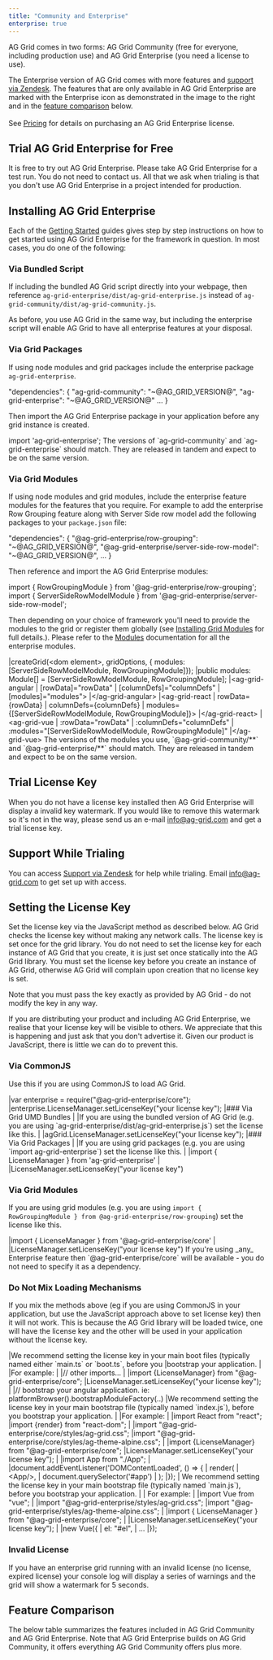 ```yaml
---
title: "Community and Enterprise"
enterprise: true
---
```


AG Grid comes in two forms: AG Grid Community (free for everyone, including production use) and AG Grid Enterprise (you need a license to use).

<div style="display: flex;">
    <div>
        The Enterprise version of AG Grid comes with more features and <a href="https://ag-grid.zendesk.com/" target="_blank">support via Zendesk</a>. The features that are only available in AG Grid Enterprise are marked with the Enterprise icon<enterprise-icon></enterprise-icon> as demonstrated in the image to the right and in the <a href="/licensing/#feature-comparison">feature comparison</a> below. 
        <br/>
        <br/>
        See <a href="https://www.ag-grid.com/license-pricing">Pricing</a> for details on purchasing an AG Grid Enterprise license.
    </div>
    <image-caption src="licensing/resources/enterprise-features.png" alt="Enterprise Features" minwidth="15rem" width="15rem" maxwidth="15rem" height="10rem" constrained="true"></image-caption>
</div>

## Trial AG Grid Enterprise for Free

It is free to try out AG Grid Enterprise. Please take AG Grid Enterprise for a test run. You do not need to contact us. All that we ask when trialing is that you don't use AG Grid Enterprise in a project intended for production.

## Installing AG Grid Enterprise

Each of the [Getting Started](/getting-started/) guides gives step by step instructions on how
to get started using AG Grid Enterprise for the framework in question. In most cases, you do one of
the following:

### Via Bundled Script

If including the bundled AG Grid script directly into your webpage, then reference `ag-grid-enterprise/dist/ag-grid-enterprise.js` instead of `ag-grid-community/dist/ag-grid-community.js`.

As before, you use AG Grid in the same way, but including the enterprise script will enable AG Grid to have all enterprise features at your disposal.

### Via Grid Packages

If using node modules and grid packages include the enterprise package `ag-grid-enterprise`.

<snippet transform={false}>
"dependencies": {
    "ag-grid-community": "~@AG_GRID_VERSION@",
    "ag-grid-enterprise": "~@AG_GRID_VERSION@"
    ...
}
</snippet>

Then import the AG Grid Enterprise package in your application before any grid instance is created.

<snippet transform={false}>
import 'ag-grid-enterprise';
</snippet>

<note>
The versions of `ag-grid-community` and `ag-grid-enterprise` should match. They are released in tandem and expect to be on the same version.
</note>


### Via Grid Modules

If using node modules and grid modules, include the enterprise feature modules for the features that you require. For example to add the enterprise Row Grouping feature along with Server Side row model add the following packages to your `package.json` file:

<snippet transform={false}>
"dependencies": {    
    "@ag-grid-enterprise/row-grouping": "~@AG_GRID_VERSION@",
    "@ag-grid-enterprise/server-side-row-model": "~@AG_GRID_VERSION@",
    ...
}
</snippet>

Then reference and import the AG Grid Enterprise modules:

<snippet transform={false}>
import { RowGroupingModule } from '@ag-grid-enterprise/row-grouping';
import { ServerSideRowModelModule } from '@ag-grid-enterprise/server-side-row-model';
</snippet>

Then depending on your choice of framework you'll need to provide the modules to the grid or register them globally (see [Installing Grid Modules](/modules/#installing-ag-grid-modules) for full details.). Please refer to the [Modules](/modules/) documentation for all the enterprise modules.

<framework-specific-section frameworks="javascript">
<snippet transform={false}>
|createGrid(&lt;dom element>, gridOptions, { modules: [ServerSideRowModelModule, RowGroupingModule]});
</snippet>
</framework-specific-section>

<framework-specific-section frameworks="angular">
<snippet transform={false} language="ts">
|public modules: Module[] = [ServerSideRowModelModule, RowGroupingModule];
|&lt;ag-grid-angular
|    [rowData]="rowData"
|    [columnDefs]="columnDefs"
|    [modules]="modules">
|&lt;/ag-grid-angular>
</snippet>
</framework-specific-section>

<framework-specific-section frameworks="react">
<snippet transform={false}>
|&lt;ag-grid-react
|    rowData={rowData}
|    columnDefs={columnDefs}
|    modules={[ServerSideRowModelModule, RowGroupingModule]}>
|&lt;/ag-grid-react>
</snippet>
</framework-specific-section>

<framework-specific-section frameworks="vue">
<snippet transform={false}>
|&lt;ag-grid-vue
|    :rowData="rowData"
|    :columnDefs="columnDefs"
|    :modules="[ServerSideRowModelModule, RowGroupingModule]"
|&lt;/ag-grid-vue>
</snippet>
</framework-specific-section>

<note>
The versions of the modules you use, `@ag-grid-community/**` and `@ag-grid-enterprise/**` should match. They are released in tandem and expect to be on the same version.
</note>

## Trial License Key

When you do not have a license key installed then AG Grid Enterprise will display a invalid key watermark. If you would like to remove this watermark so it's not in the way, please send us an e-mail <a href="mailto: info@ag-grid.com">info@ag-grid.com</a> and get a trial license key.

## Support While Trialing

You can access [Support via Zendesk](https://ag-grid.zendesk.com/) for help while trialing. Email <a href="mailto: info@ag-grid.com">info@ag-grid.com</a> to get set up with access.


## Setting the License Key

Set the license key via the JavaScript method as described below. AG Grid checks the license key without making any network calls. The license key is set once for the grid library. You do not need to set the license key for each instance of AG Grid that you create, it is just set once statically into the AG Grid library. You must set the license key before you create an instance of AG Grid, otherwise AG Grid will complain upon creation that no license key is set.

Note that you must pass the key exactly as provided by AG Grid - do not modify the key in any way.

<note>
If you are distributing your product and including AG Grid Enterprise, we realise that your license key will be
visible to others. We appreciate that this is happening and just ask that you don't advertise it. Given our
product is JavaScript, there is little we can do to prevent this.
</note>

### Via CommonJS
Use this if you are using CommonJS to load AG Grid.

<snippet transform={false}>
|var enterprise = require("@ag-grid-enterprise/core");
|enterprise.LicenseManager.setLicenseKey("your license key");
</snippet>

<framework-specific-section frameworks="javascript">
|### Via Grid UMD Bundles
|
|If you are using the bundled version of AG Grid (e.g. you are using `ag-grid-enterprise/dist/ag-grid-enterprise.js`) set the license like this.
|
</framework-specific-section>

<framework-specific-section frameworks="javascript">
<snippet transform={false}>
|agGrid.LicenseManager.setLicenseKey("your license key");
</snippet>
</framework-specific-section>

<framework-specific-section frameworks="frameworks">
|### Via Grid Packages
|
|If you are using grid packages (e.g. you are using `import ag-grid-enterprise`) set the license like this.
|
</framework-specific-section>

<framework-specific-section frameworks="frameworks">
<snippet transform={false}>
|import { LicenseManager } from  'ag-grid-enterprise'
|
|LicenseManager.setLicenseKey("your license key")
</snippet>
</framework-specific-section>

### Via Grid Modules

If you are using grid modules (e.g. you are using `import { RowGroupingModule } from @ag-grid-enterprise/row-grouping`) set the license like this.

<snippet transform={false}>
|import { LicenseManager } from '@ag-grid-enterprise/core'
|
|LicenseManager.setLicenseKey("your license key")
</snippet>

<note>
If you're using _any_ Enterprise feature then `@ag-grid-enterprise/core` will be available - you do not need to specify it as a dependency.
</note>

### Do Not Mix Loading Mechanisms

If you mix the methods above (eg if you are using CommonJS in your application, but use the JavaScript approach above to set license key) then it will not work. This is because the AG Grid library will be loaded twice, one will have the license key and the other will be used in your application without the license key.

<framework-specific-section frameworks="angular">
|We recommend setting the license key in your main boot files (typically named either `main.ts` or `boot.ts`, before you
|bootstrap your application.
|
|For example:
|
</framework-specific-section>

<framework-specific-section frameworks="angular">
<snippet transform={false}>
|// other imports...
|
|import {LicenseManager} from "@ag-grid-enterprise/core";
|LicenseManager.setLicenseKey("your license key");
|
|// bootstrap your angular application. ie: platformBrowser().bootstrapModuleFactory(..)
</snippet>
</framework-specific-section>

<framework-specific-section frameworks="react">
|We recommend setting the license key in your main bootstrap file (typically named `index.js`), before you bootstrap your application.
|
|For example:
|
</framework-specific-section>

<framework-specific-section frameworks="react">
<snippet transform={false}>
|import React from "react";
|import {render} from "react-dom";
|
|import "@ag-grid-enterprise/core/styles/ag-grid.css";
|import "@ag-grid-enterprise/core/styles/ag-theme-alpine.css";
|
|import {LicenseManager} from "@ag-grid-enterprise/core";
|LicenseManager.setLicenseKey("your license key");
|
|import App from "./App";
|
|document.addEventListener('DOMContentLoaded', () => {
|    render(
|        &lt;App/>,
|        document.querySelector('#app')
|    );
|});
</snippet>
</framework-specific-section>

<framework-specific-section frameworks="vue">
| We recommend setting the license key in your main bootstrap file (typically named `main.js`), before you bootstrap your application.
|
| For example:
|
</framework-specific-section>

<framework-specific-section frameworks="vue">
<snippet transform={false}>
|import Vue from "vue";
|
|import "@ag-grid-enterprise/styles/ag-grid.css";
|import "@ag-grid-enterprise/styles/ag-theme-alpine.css";
|
|import { LicenseManager } from "@ag-grid-enterprise/core";
|
|LicenseManager.setLicenseKey("your license key");
|
|new Vue({
|    el: "#el",
|    ...
|});
</snippet>
</framework-specific-section>

### Invalid License
If you have an enterprise grid running with an invalid license (no license, expired license) your console log will display a series of warnings and the grid will show a watermark for 5 seconds.
 
<grid-example title='Invalid License' name='forceWatermark' type='generated' options='{ "enterprise": true, "licenseKey":true, "modules": ["clientside",  "rowgrouping"] }'></grid-example>

## Feature Comparison

The below table summarizes the features included in AG Grid Community and AG Grid Enterprise. Note that AG Grid Enterprise builds on AG Grid Community, it offers everything AG Grid Community offers plus more.

<matrix-table src='licensing/menu.json' tree='true' childpropertyname='items' booleanonly='true' columns='{ "title": "", "not(enterprise)": "Community", "enterprise": "Enterprise<enterprise-icon></enterprise-icon>" }'></matrix-table>
